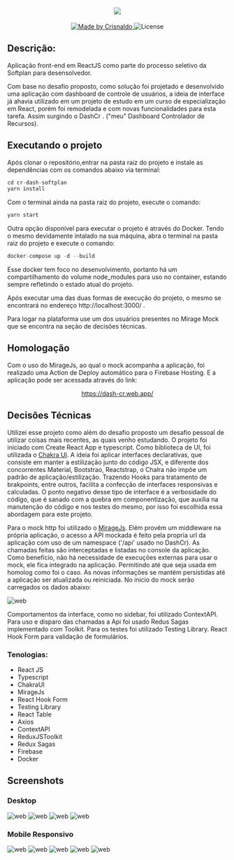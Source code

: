 <h1 align="center">
    <img src="https://github.com/CrisnaldoSantos/cr-dash-softplan/blob/main/src/assets/readme/logo.PNG">
</h1>

<p align="center">
  <a href="https://www.crisnaldocarvalho.com.br">
    <img alt="Made by Crisnaldo" src="https://img.shields.io/badge/made%20by-Crisnaldo Carvalho-3182CE">
  </a>

  <img alt="License" src="https://img.shields.io/badge/license-MIT-3182CE">
</p>

## Descrição:

<p>
Aplicação front-end em ReactJS como parte do processo seletivo da Softplan para desensolvedor.</p>
<p>
Com base no desafio proposto, como solução foi projetado e desenvolvido uma aplicação com dashboard de controle de usuários, a ideia de interface já ahavia utilizado em um projeto de estudo em um curso de especialização em React, porém foi remodelada e com novas funcionalidades para esta tarefa. Assim surgindo o DashCr . ("meu" Dashboard Controlador de Recursos).

## Executando o projeto

Após clonar o repositório,entrar na pasta raiz do projeto e instale as dependências com os comandos abaixo via terminal:

```js
cd cr-dash-softplan
yarn install
```

Com o terminal ainda na pasta raiz do projeto, execute o comando:

```js
yarn start
```

Outra opção disponível para executar o projeto é através do Docker. Tendo o mesmo devidamente intalado na sua máquina, abra o terminal na pasta raiz do projeto e execute o comando:

```js
docker-compose up -d --build
```

Esse docker tem foco no desenvolvimento, portanto há um compartilhamento do volume node_modules para uso no container, estando sempre refletindo o estado atual do projeto.

Após executar uma das duas formas de execução do projeto, o mesmo se encontrará no endereço http://localhost:3000/ .

Para logar na plataforma use um dos usuários presentes no Mirage Mock que se encontra na seção de decisões técnicas.

## Homologação

Com o uso do MirageJs, ao qual o mock acompanha a aplicação, foi realizado uma Action de Deploy automático para o Firebase Hosting. E a aplicação pode ser acessada através do link: <br/>

<p align="center">
<a href="https://dash-cr.web.app/" target="_blank">https://dash-cr.web.app/</a>
</p>

## Decisões Técnicas

Utilizei esse projeto como além do desafio proposto um desafio pessoal de utilizar coisas mais recentes, as quais venho estudando.
O projeto foi iniciado com Create React App e typescript.
Como biblioteca de UI, foi utilizada o <a href="https://chakra-ui.com/" target="_blank">Chakra UI</a>. A ideia foi aplicar interfaces declarativas, que consiste em manter a estilização junto do código JSX, e diferente dos concorrentes Material, Bootstrao, Reactstrap, o Chalra não impõe um padrão de aplicação/estilização. Trazendo Hooks para tratamento de brakpoints, entre outros, facilita a confecção de interfaces responsivas e calculadas. O ponto negativo desse tipo de interface é a verbosidade do código, que é sanado com a quebra em componentização, que auxilia na manutenção do código e nos testes do mesmo, por isso foi escolhida essa abordagem para este projeto.

Para o mock http foi utilizado o <a href="https://miragejs.com/" target="_blank">MirageJs</a>. Elém provém um middleware na própria aplicação, o acesso a API mockada é feito pela propria url da aplicação com uso de um namespace ('/api' usado no DashCr). As chamadas feitas são interceptadas e listadas no console da aplicação. Como benefício, não há necessidade de execuções externas para usar o mock, ele fica integrado na aplicação. Permitindo até que seja usada em homolog como foi o caso. As novas informações se mantém persistidas até a aplicação ser atualizada ou reiniciada. No inicio do mock serão carregados os dados abaixo:

<img src="./src/assets/readme/mock-users.PNG" alt ="web"/>

Comportamentos da interface, como no sidebar, foi utilizado ContextAPI.
Para uso e disparo das chamadas a Api foi usado Redus Sagas implementado com Toolkit.
Para os testes foi utilizado Testing Library.
React Hook Form para validação de formulários.

### Tenologias:

- React JS
- Typescript
- ChakraUI
- MirageJs
- React Hook Form
- Testing Library
- React Table
- Axios
- ContextAPI
- ReduxJSToolkit
- Redux Sagas
- Firebase
- Docker

## Screenshots

### Desktop

<img src="./src/assets/readme/login.PNG" alt ="web"/>
<img src="./src/assets/readme/dashboard.PNG" alt ="web"/>
<img src="./src/assets/readme/users.PNG" alt ="web"/>
<img src="./src/assets/readme/profile.PNG" alt ="web"/>

### Mobile Responsivo

<img src="./src/assets/readme/login-mobile.PNG" alt ="web"/>
<img src="./src/assets/readme/dashboard-mobile.PNG" alt ="web"/>
<img src="./src/assets/readme/sidebar-mobile.PNG" alt ="web"/>
<img src="./src/assets/readme/users-mobile.PNG" alt ="web"/>
<img src="./src/assets/readme/profile-mobile.PNG" alt ="web"/>
